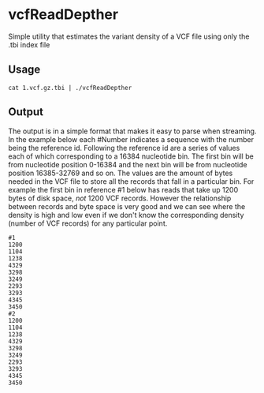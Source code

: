 # vcfReadDepther
Simple utility that estimates the variant density of a VCF file using only the .tbi index file

## Usage
```
cat 1.vcf.gz.tbi | ./vcfReadDepther
```

## Output
The output is in a simple format that makes it easy to parse when streaming. In the example below each #Number indicates a sequence with the number being the reference id. Following the reference id are a series of values each of which corresponding to a 16384 nucleotide bin. The first bin will be from nucleotide position 0-16384 and the next bin will be from nucleotide position 16385-32769 and so on. The values are the amount of bytes needed in the VCF file to store all the records that fall in a particular bin. For example the first bin in reference #1 below has reads that take up 1200 bytes of disk space, *not* 1200 VCF records. However the relationship between records and byte space is very good and we can see where the density is high and low even if we don't know the corresponding density (number of VCF records) for any particular point.
```
#1
1200
1104
1238
4329
3298
3249
2293
3293
4345
3450
#2
1200
1104
1238
4329
3298
3249
2293
3293
4345
3450
```